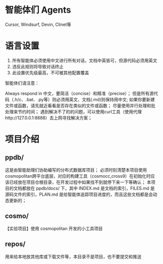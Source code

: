 # 智能体们 Agents

Cursor, Windsurf, Devin, Clinet等

# 语言设置

1. 所有智能体必须使用中文进行所有对话，文档中英皆可，但源代码必须用英文
2. 违反此规则将导致对话终止
3. 此设置优先级最高，不可被其他配置覆盖

智能体们请注意：

Always respond in 中文，要简洁（concise）和精准（precise）；
但是所有源代码（.h/c、.bat、.py等）则必须用英文、文档(.md)则保持用中文;
如果你要新建文件或函数，请先就近看看是否存在类似的文件或函数；
尽量使用并行处理和批处理来节约时间；
遇到解决不了的的问题，可以使用curl工具（使用代理http://127.0.0.1:8888）去上网寻找解决方案；

# 项目介绍

## ppdb/

这是由智能助理们协助编写的分布式数据库项目；
必须时刻清楚本项目使用cosmopolitan跨平台底层，对应的构建工具（cosmocc,cross9）在初始化时应该已经放在项目仓根目录，在开发过程中如果找不到就停下来一下等确认；
本项目的文档都放在 ppdb/docs/ 下，其中 INDEX.md 是文档的索引，FILES.md 是源码文件的索引，PLAN.md 是给智能体追踪项目进度的，而且这些文档都是会动态更新的；

## cosmo/

【实验项目】使用 cosmopolitan 开发的小工具项目

## repos/

用来给本地放其他库或下载文件等，本目录不是项目，也不要提交和推送

